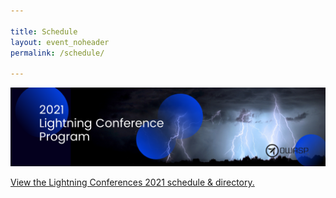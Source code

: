 ```yaml
---

title: Schedule
layout: event_noheader
permalink: /schedule/

---
```

![Schedule Header Image](/assets/scheduleLightningConference.png)
<!-- Do not delete the front matter above -->
<a id="sched-embed" href="//lightningconferences2021.sched.com/list/descriptions/">View the Lightning Conferences 2021 schedule &amp; directory.</a><script type="text/javascript" src="//lightningconferences2021.sched.com/js/embed.js"></script>
